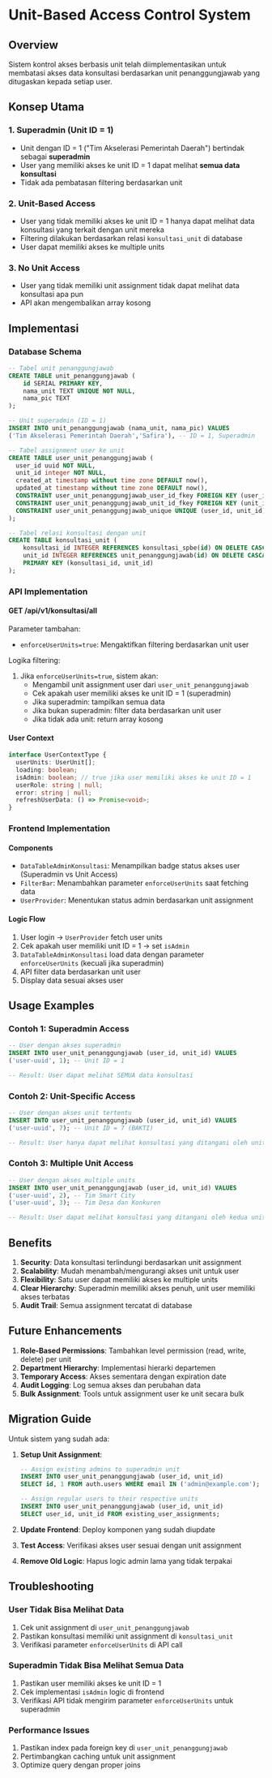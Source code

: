 # Unit-Based Access Control System

## Overview

Sistem kontrol akses berbasis unit telah diimplementasikan untuk membatasi akses data konsultasi berdasarkan unit penanggungjawab yang ditugaskan kepada setiap user.

## Konsep Utama

### 1. Superadmin (Unit ID = 1)
- Unit dengan ID = 1 ("Tim Akselerasi Pemerintah Daerah") bertindak sebagai **superadmin**
- User yang memiliki akses ke unit ID = 1 dapat melihat **semua data konsultasi**
- Tidak ada pembatasan filtering berdasarkan unit

### 2. Unit-Based Access
- User yang tidak memiliki akses ke unit ID = 1 hanya dapat melihat data konsultasi yang terkait dengan unit mereka
- Filtering dilakukan berdasarkan relasi `konsultasi_unit` di database
- User dapat memiliki akses ke multiple units

### 3. No Unit Access
- User yang tidak memiliki unit assignment tidak dapat melihat data konsultasi apa pun
- API akan mengembalikan array kosong

## Implementasi

### Database Schema

```sql
-- Tabel unit penanggungjawab
CREATE TABLE unit_penanggungjawab (
    id SERIAL PRIMARY KEY,
    nama_unit TEXT UNIQUE NOT NULL,
    nama_pic TEXT
);

-- Unit superadmin (ID = 1)
INSERT INTO unit_penanggungjawab (nama_unit, nama_pic) VALUES
('Tim Akselerasi Pemerintah Daerah','Safira'), -- ID = 1, Superadmin

-- Tabel assignment user ke unit
CREATE TABLE user_unit_penanggungjawab (
  user_id uuid NOT NULL,
  unit_id integer NOT NULL,
  created_at timestamp without time zone DEFAULT now(),
  updated_at timestamp without time zone DEFAULT now(),
  CONSTRAINT user_unit_penanggungjawab_user_id_fkey FOREIGN KEY (user_id) REFERENCES auth.users(id),
  CONSTRAINT user_unit_penanggungjawab_unit_id_fkey FOREIGN KEY (unit_id) REFERENCES public.unit_penanggungjawab(id),
  CONSTRAINT user_unit_penanggungjawab_unique UNIQUE (user_id, unit_id)
);

-- Tabel relasi konsultasi dengan unit
CREATE TABLE konsultasi_unit (
    konsultasi_id INTEGER REFERENCES konsultasi_spbe(id) ON DELETE CASCADE,
    unit_id INTEGER REFERENCES unit_penanggungjawab(id) ON DELETE CASCADE,
    PRIMARY KEY (konsultasi_id, unit_id)
);
```

### API Implementation

#### GET /api/v1/konsultasi/all

Parameter tambahan:
- `enforceUserUnits=true`: Mengaktifkan filtering berdasarkan unit user

Logika filtering:
1. Jika `enforceUserUnits=true`, sistem akan:
   - Mengambil unit assignment user dari `user_unit_penanggungjawab`
   - Cek apakah user memiliki akses ke unit ID = 1 (superadmin)
   - Jika superadmin: tampilkan semua data
   - Jika bukan superadmin: filter data berdasarkan unit user
   - Jika tidak ada unit: return array kosong

#### User Context

```typescript
interface UserContextType {
  userUnits: UserUnit[];
  loading: boolean;
  isAdmin: boolean; // true jika user memiliki akses ke unit ID = 1
  userRole: string | null;
  error: string | null;
  refreshUserData: () => Promise<void>;
}
```

### Frontend Implementation

#### Components
- `DataTableAdminKonsultasi`: Menampilkan badge status akses user (Superadmin vs Unit Access)
- `FilterBar`: Menambahkan parameter `enforceUserUnits` saat fetching data
- `UserProvider`: Menentukan status admin berdasarkan unit assignment

#### Logic Flow
1. User login → `UserProvider` fetch user units
2. Cek apakah user memiliki unit ID = 1 → set `isAdmin`
3. `DataTableAdminKonsultasi` load data dengan parameter `enforceUserUnits` (kecuali jika superadmin)
4. API filter data berdasarkan unit user
5. Display data sesuai akses user

## Usage Examples

### Contoh 1: Superadmin Access
```sql
-- User dengan akses superadmin
INSERT INTO user_unit_penanggungjawab (user_id, unit_id) VALUES 
('user-uuid', 1); -- Unit ID = 1

-- Result: User dapat melihat SEMUA data konsultasi
```

### Contoh 2: Unit-Specific Access
```sql
-- User dengan akses unit tertentu
INSERT INTO user_unit_penanggungjawab (user_id, unit_id) VALUES 
('user-uuid', 7); -- Unit ID = 7 (BAKTI)

-- Result: User hanya dapat melihat konsultasi yang ditangani oleh unit BAKTI
```

### Contoh 3: Multiple Unit Access
```sql
-- User dengan akses multiple units
INSERT INTO user_unit_penanggungjawab (user_id, unit_id) VALUES 
('user-uuid', 2), -- Tim Smart City
('user-uuid', 3); -- Tim Desa dan Konkuren

-- Result: User dapat melihat konsultasi yang ditangani oleh kedua unit tersebut
```

## Benefits

1. **Security**: Data konsultasi terlindungi berdasarkan unit assignment
2. **Scalability**: Mudah menambah/mengurangi akses unit untuk user
3. **Flexibility**: Satu user dapat memiliki akses ke multiple units
4. **Clear Hierarchy**: Superadmin memiliki akses penuh, unit user memiliki akses terbatas
5. **Audit Trail**: Semua assignment tercatat di database

## Future Enhancements

1. **Role-Based Permissions**: Tambahkan level permission (read, write, delete) per unit
2. **Department Hierarchy**: Implementasi hierarki departemen
3. **Temporary Access**: Akses sementara dengan expiration date
4. **Audit Logging**: Log semua akses dan perubahan data
5. **Bulk Assignment**: Tools untuk assignment user ke unit secara bulk

## Migration Guide

Untuk sistem yang sudah ada:

1. **Setup Unit Assignment**:
   ```sql
   -- Assign existing admins to superadmin unit
   INSERT INTO user_unit_penanggungjawab (user_id, unit_id) 
   SELECT id, 1 FROM auth.users WHERE email IN ('admin@example.com');
   
   -- Assign regular users to their respective units
   INSERT INTO user_unit_penanggungjawab (user_id, unit_id) 
   SELECT user_id, unit_id FROM existing_user_assignments;
   ```

2. **Update Frontend**: Deploy komponen yang sudah diupdate
3. **Test Access**: Verifikasi akses user sesuai dengan unit assignment
4. **Remove Old Logic**: Hapus logic admin lama yang tidak terpakai

## Troubleshooting

### User Tidak Bisa Melihat Data
1. Cek unit assignment di `user_unit_penanggungjawab`
2. Pastikan konsultasi memiliki unit assignment di `konsultasi_unit`
3. Verifikasi parameter `enforceUserUnits` di API call

### Superadmin Tidak Bisa Melihat Semua Data
1. Pastikan user memiliki akses ke unit ID = 1
2. Cek implementasi `isAdmin` logic di frontend
3. Verifikasi API tidak mengirim parameter `enforceUserUnits` untuk superadmin

### Performance Issues
1. Pastikan index pada foreign key di `user_unit_penanggungjawab`
2. Pertimbangkan caching untuk unit assignment
3. Optimize query dengan proper joins
